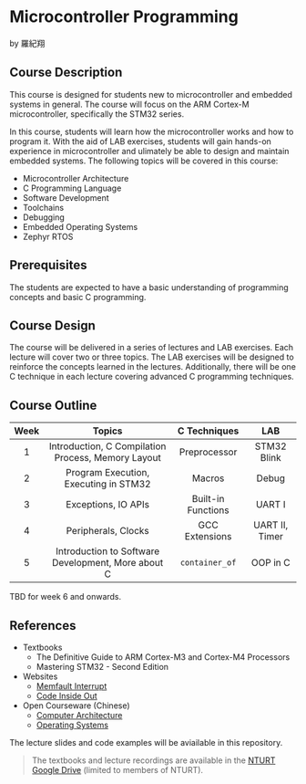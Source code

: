 # Microcontroller Programming

by 羅紀翔

## Course Description

This course is designed for students new to microcontroller and embedded systems in general. The course will focus on the ARM Cortex-M microcontroller, specifically the STM32 series.

In this course, students will learn how the microcontroller works and how to program it. With the aid of LAB exercises, students will gain hands-on experience in microcontroller and ulimately be able to design and maintain embedded systems. The following topics will be covered in this course:

- Microcontroller Architecture
- C Programming Language
- Software Development
- Toolchains
- Debugging
- Embedded Operating Systems
- Zephyr RTOS

## Prerequisites

The students are expected to have a basic understanding of programming concepts and basic C programming.

## Course Design

The course will be delivered in a series of lectures and LAB exercises. Each lecture will cover two or three topics. The LAB exercises will be designed to reinforce the concepts learned in the lectures. Additionally, there will be one C technique in each lecture covering advanced C programming techniques.

## Course Outline

| Week  |                       Topics                       |    C Techniques    |          LAB          |
| :---: | :------------------------------------------------: | :----------------: | :-------------------: |
|   1   | Introduction, C Compilation Process, Memory Layout |    Preprocessor    |     STM32  Blink      |
|   2   |       Program Execution, Executing in STM32        |       Macros       |         Debug         |
|   3   |                Exceptions, IO APIs                 | Built-in Functions |        UART I         |
|   4   |                Peripherals, Clocks                 |   GCC Extensions   |    UART II, Timer     |
|   5   | Introduction to Software Development, More about C |   `container_of`   |       OOP in C        |

TBD for week 6 and onwards.

## References

- Textbooks
  - The Definitive Guide to ARM Cortex-M3 and Cortex-M4 Processors
  - Mastering STM32 - Second Edition
- Websites
  - [Memfault Interrupt](https://interrupt.memfault.com/)
  - [Code Inside Out](https://www.codeinsideout.com/)
- Open Courseware (Chinese)
  - [Computer Architecture](https://ocw.nthu.edu.tw/ocw/index.php?page=course&cid=305&)
  - [Operating Systems](https://ocw.nthu.edu.tw/ocw/index.php?page=course&cid=295&)

The lecture slides and code examples will be aviailable in this repository.

> The textbooks and lecture recordings are available in the [NTURT Google Drive](https://drive.google.com/drive/folders/1oXb_RW5tBzFfpt1J1HNARS3PcakvqrsZ?usp=drive_link) (limited to members of NTURT).
